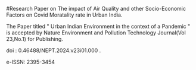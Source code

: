 #Research Paper on The impact of Air Quality and other Socio-Economic Factors on Covid Moratality rate in Urban India. 

The Paper titled " Urban Indian Environment in the context of a Pandemic " is accepted by Nature Environment and Pollution Technology Journal(Vol 23,No.1) for Publishing. 

doi : 0.46488/NEPT.2024.v23i01.000 .

e-ISSN: 2395-3454 
 
